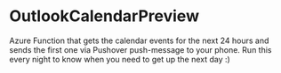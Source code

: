 # OutlookCalendarPreview
Azure Function that gets the calendar events for the next 24 hours and sends the first one via Pushover push-message to your phone. Run this every night to know when you need to get up the next day :)
